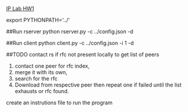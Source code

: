 [IP Lab HW1](https://courses.ncsu.edu/csc573/lec/001/wrap/proj1.pdf)

export PYTHONPATH='../'

##Run rserver
python rserver.py -c ../config.json -d

##Run client
python client.py -c ../config.json -i 1 -d

##TODO
contact rs if rfc not present locally to get list of peers
1. contact one peer for rfc index,
2. merge it with its own,
4. search for the rfc
4. Download from respective peer
then repeat one if failed until the list exhausts or rfc found.




create an instrutions file to run the program